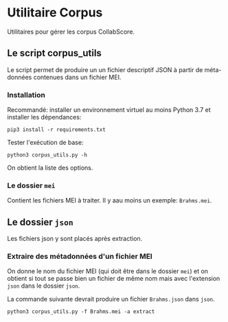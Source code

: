 # Utilitaire Corpus

Utilitaires pour gérer les corpus CollabScore.

## Le script corpus_utils

Le script permet de produire un un fichier descriptif JSON à partir de méta-données
contenues dans un fichier MEI.


### Installation

Recommandé: installer un environnement virtuel au moins 
Python 3.7 et installer les dépendances:

```
pip3 install -r requirements.txt
```

Tester l'exécution de base:

```
python3 corpus_utils.py -h
```

On obtient la liste des options.

### Le dossier ``mei`` 

Contient les fichiers MEI à traiter. Il y aau moins un exemple: ``Brahms.mei``.

## Le dossier  ``json`` 

Les fichiers json y  sont placés après extraction.

### Extraire des métadonnées d'un fichier MEI

On donne le nom du fichier MEI (qui doit être dans le dossier ``mei``) 
et on obtient si tout se passe bien un fichier de même nom mais
avec l'extension ``json``  dans le dossier ``json``. 

La commande suivante devrait produire un fichier ``Brahms.json`` dans ``json``. 
```
python3 corpus_utils.py -f Brahms.mei -a extract
```

